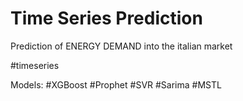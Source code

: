 # Time Series Prediction

Prediction of ENERGY DEMAND into the italian market

#timeseries

Models:
#XGBoost
#Prophet
#SVR
#Sarima
#MSTL
